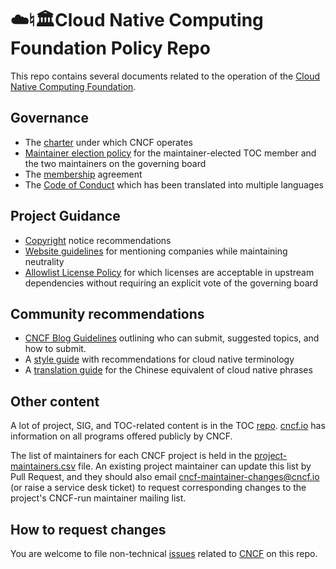 # ☁️♮🏛Cloud Native Computing Foundation Policy Repo

This repo contains several documents related to the operation of the [Cloud Native Computing Foundation](https://cncf.io).

## Governance

* The [charter](charter.md) under which CNCF operates
* [Maintainer election policy](maintainers-election-policy.md) for the maintainer-elected TOC member and the two maintainers on the governing board
* The [membership](cncf-membership-agreement.pdf) agreement
* The [Code of Conduct](code-of-conduct.md) which has been translated into multiple languages

## Project Guidance

* [Copyright](copyright-notices.md) notice recommendations
* [Website guidelines](website-guidelines.md) for mentioning companies while maintaining neutrality
* [Allowlist License Policy](allowed-third-party-license-policy.md) for which licenses are acceptable in upstream dependencies without requiring an explicit vote of the governing board

## Community recommendations

* [CNCF Blog Guidelines](blog-guidelines.md) outlining who can submit, suggested topics, and how to submit. 
* A [style guide](style-guide.md) with recommendations for cloud native terminology
* A [translation guide](translation.md) for the Chinese equivalent of cloud native phrases

## Other content

A lot of project, SIG, and TOC-related content is in the TOC [repo](https://github.com/cncf/toc#cncf-technical-oversight-committee-toc). [cncf.io](https://cncf.io) has information on all programs offered publicly by CNCF.

The list of maintainers for each CNCF project is held in the [project-maintainers.csv](project-maintainers.csv) file. An existing project maintainer can update this list by Pull Request, and they should also email cncf-maintainer-changes@cncf.io (or raise a service desk ticket) to request corresponding changes to the project's CNCF-run maintainer mailing list.  

## How to request changes

You are welcome to file non-technical [issues](https://github.com/cncf/foundation/issues/new) related to [CNCF](https://cncf.io) on this repo.
